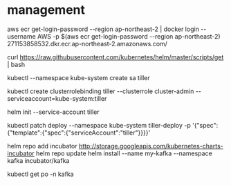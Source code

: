 # management
aws ecr get-login-password --region ap-northeast-2 | docker login --username AWS -p $(aws ecr get-login-password --region ap-northeast-2) 271153858532.dkr.ecr.ap-northeast-2.amazonaws.com/



curl https://raw.githubusercontent.com/kubernetes/helm/master/scripts/get | bash

kubectl --namespace kube-system create sa tiller

kubectl create clusterrolebinding tiller --clusterrole cluster-admin --serviceaccount=kube-system:tiller

helm init --service-account tiller

kubectl patch deploy --namespace kube-system tiller-deploy -p '{"spec":{"template":{"spec":{"serviceAccount":"tiller"}}}}'

helm repo add incubator http://storage.googleapis.com/kubernetes-charts-incubator
helm repo update
helm install --name my-kafka --namespace kafka incubator/kafka  

kubectl get po -n kafka 
